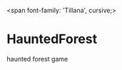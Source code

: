 <link rel="preconnect" href="https://fonts.googleapis.com">
<link rel="preconnect" href="https://fonts.gstatic.com" crossorigin>
<link href="https://fonts.googleapis.com/css2?family=Tillana&display=swap" rel="stylesheet">

<span font-family: 'Tillana', cursive;>

# HauntedForest

haunted forest game
</span>
